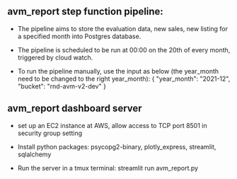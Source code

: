 ## avm_report step function pipeline:

* The pipeline aims to store the evaluation data, new sales, new listing for a specified month into Postgres database.

* The pipeline is scheduled to be run at 00:00 on the 20th of every month, triggered by cloud watch.

* To run the pipeline manually, use the input as below (the year_month need to be changed to the right year_month):
{
  "year_month": "2021-12",
  "bucket": "rnd-avm-v2-dev"
}

## avm_report dashboard server

* set up an EC2 instance at AWS, allow access to TCP port 8501 in security group setting

* Install python packages: psycopg2-binary, plotly_express, streamlit, sqlalchemy

* Run the server in a tmux terminal: streamlit run avm_report.py



